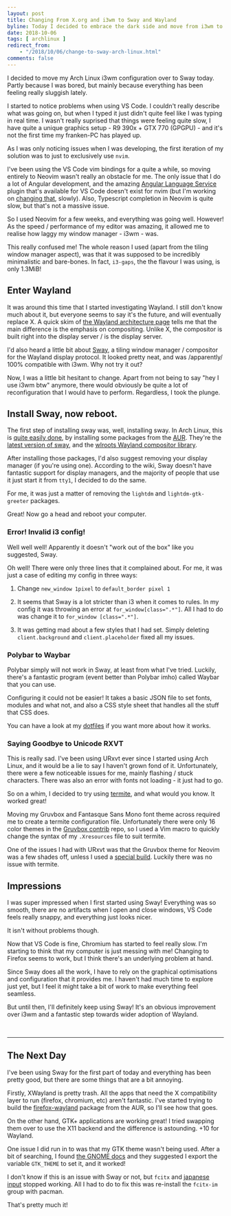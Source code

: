 ```yaml
---
layout: post
title: Changing From X.org and i3wm to Sway and Wayland
byline: Today I decided to embrace the dark side and move from i3wm to Sway... Why didn't I do this sooner!
date: 2018-10-06
tags: [ archlinux ]
redirect_from:
    - "/2018/10/06/change-to-sway-arch-linux.html"
comments: false
---
```

I decided to move my Arch Linux i3wm configuration over to Sway today. Partly because I was bored, but mainly because everything has been feeling really sluggish lately.

I started to notice problems when using VS Code. I couldn't really describe what was going on, but when I typed it just didn't quite feel like I was typing in real time. I wasn't really suprised that things were feeling quite slow, I have quite a unique graphics setup - R9 390x + GTX 770 (GPGPU) - and it's not the first time my franken-PC has played up.

As I was only noticing issues when I was developing, the first iteration of my solution was to just to exclusively use `nvim`. 

I've been using the VS Code vim bindings for a quite a while, so moving entirely to Neovim wasn't really an obstacle for me. The only issue that I do a lot of Angular development, and the amazing [Angular Language Service](https://github.com/angular/vscode-ng-language-service) plugin that's available for VS Code doesn't exist for nvim (but I'm working on [changing that](https://github.com/bennetthardwick/nvim-ng-language-service), slowly). Also, Typescript completion in Neovim is quite slow, but that's not a massive issue.

So I used Neovim for a few weeks, and everything was going well. However! As the speed / performance of my editor was amazing, it allowed me to realise how laggy my window manager - i3wm - was.

This really confused me! The whole reason I used (apart from the tiling window manager aspect), was that it was supposed to be incredibly minimalistic and bare-bones. In fact, `i3-gaps`, the the flavour I was using, is only 1.3MiB!

## Enter Wayland
It was around this time that I started investigating Wayland. I still don't know much about it, but everyone seems to say it's the future, and will eventually replace X. A quick skim of [the Wayland architecture page](https://wayland.freedesktop.org/architecture.html) tells me that the main difference is the emphasis on compositing. Unlike X, the compositor is built right into the display server / is the display server.

I'd also heard a little bit about [Sway](https://github.com/swaywm/sway), a tiling window manager / compositor for the Wayland display protocol. It looked pretty neat, and was /apparently/ 100% compatible with i3wm. Why not try it out?


Now, I was a little bit hesitant to change. Apart from not being to say "hey I use i3wm btw" anymore, there would obviously be quite a lot of reconfiguration that I would have to perform. Regardless, I took the plunge.

## Install Sway, now reboot.

The first step of installing sway was, well, installing sway. In Arch Linux, this is [quite easily done](https://wiki.archlinux.org/index.php/Sway), by installing some packages from the [AUR](https://wiki.archlinux.org/index.php/Arch_User_Repository). They're the [latest version of sway](https://aur.archlinux.org/packages/sway-latest-git/), and the [wlroots Wayland compositor library](https://aur.archlinux.org/packages/wlroots-git/).

After installing those packages, I'd also suggest removing your display manager (if you're using one). According to the wiki, Sway doesn't have fantastic support for display managers, and the majority of people that use it just start it from `tty1`, I decided to do the same.

For me, it was just a matter of removing the `lightdm` and `lightdm-gtk-greeter` packages.

Great! Now go a head and reboot your computer.

### Error! Invalid i3 config!
Well well well! Apparently it doesn't "work out of the box" like you suggested, Sway. 

Oh well! There were only three lines that it complained about. For me, it was just a case of editing my config in three ways:

1. Change `new_window 1pixel` to `default_border pixel 1`

2. It seems that Sway is a lot stricter than i3 when it comes to rules. In my config it was throwing an error at `for_window[class=".*"]`. All I had to do was change it to `for_window [class=".*"]`. 

3. It was getting mad about a few styles that I had set. Simply deleting `client.background` and `client.placeholder` fixed all my issues.

### Polybar to Waybar

Polybar simply will not work in Sway, at least from what I've tried. Luckily, there's a fantastic program (event better than Polybar imho) called Waybar that you can use. 

Configuring it could not be easier! It takes a basic JSON file to set fonts, modules and what not, and also a CSS style sheet that handles all the stuff that CSS does.

You can have a look at my [dotfiles](https://github.com/bennetthardwick/dotfiles/tree/master/.config/waybar) if you want more about how it works.

### Saying Goodbye to Unicode RXVT

This is really sad. I've been using URxvt ever since I started using Arch Linux, and it would be a lie to say I haven't grown fond of it. Unfortunately, there were a few noticeable issues for me, mainly flashing / stuck characters. There was also an error with fonts not loading - it just had to go.

So on a whim, I decided to try using [termite](https://github.com/thestinger/termite), and what would you know. It worked great!

Moving my Gruvbox and Fantasque Sans Mono font theme across required me to create a termite configuration file. Unfortunately there were only 16 color themes in the [Gruvbox contrib](https://github.com/morhetz/gruvbox-contrib/tree/master/termite) repo, so I used a Vim macro to quickly change the syntax of my `.Xresources` file to suit termite.

One of the issues I had with URxvt was that the Gruvbox theme for Neovim was a few shades off, unless I used a [special build](https://aur.archlinux.org/packages/rxvt-unicode-256xresources). Luckily there was no issue with termite.

## Impressions
I was super impressed when I first started using Sway! Everything was so smooth, there are no artifacts when I open and close windows, VS Code feels really snappy, and everything just looks nicer.

It isn't without problems though.

Now that VS Code is fine, Chromium has started to feel really slow. I'm starting to think that my computer is just messing with me! Changing to Firefox seems to work, but I think there's an underlying problem at hand.

Since Sway does all the work, I have to rely on the graphical optimisations and configuration that it provides me. I haven't had much time to explore just yet, but I feel it might take a bit of work to make everything feel seamless.

But until then, I'll definitely keep using Sway! It's an obvious improvement over i3wm and a fantastic step towards wider adoption of Wayland.

<br />

---

## The Next Day

I've been using Sway for the first part of today and everything has been pretty good, but there are some things that are a bit annoying.

Firstly, XWayland is pretty trash. All the apps that need the X compatibility layer to run (firefox, chromium, etc) aren't fantastic. I've started trying to build the [firefox-wayland](https://aur.archlinux.org/packages/firefox-wayland/) package from the AUR, so I'll see how that goes.

On the other hand, GTK+ applications are working great! I tried swapping them over to use the X11 backend and the difference is astounding. +10 for Wayland.

One issue I did run in to was that my GTK theme wasn't being used. After a bit of searching, I found [the GNOME docs](https://developer.gnome.org/gtk3/stable/gtk-running.html) and they suggested I export the variable `GTK_THEME` to set it, and it worked!

I don't know if this is an issue with Sway or not, but `fcitx` and [japanese input](/blog/2018-08-30-fixing-broken-japanese-fonts-arch-linux) stopped working. All I had to do to fix this was re-install the `fcitx-im` group with pacman.

That's pretty much it!
